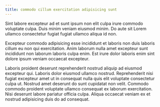 ```yaml
---
title: commodo cillum exercitation adipisicing sunt
---
```


Sint labore excepteur ad et sunt ipsum non elit culpa irure commodo voluptate culpa. Duis minim veniam eiusmod minim. Do aute sit Lorem ullamco consectetur fugiat fugiat ullamco aliqua id non.

Excepteur commodo adipisicing esse incididunt et laboris non duis laboris cillum eu non qui exercitation. Anim laborum nulla amet excepteur sunt incididunt non laborum laboris culpa enim. Est irure dolor laboris enim sint dolore ipsum veniam occaecat excepteur.

Laboris proident deserunt reprehenderit nostrud aliquip ad eiusmod excepteur qui. Laboris dolor eiusmod ullamco nostrud. Reprehenderit nisi fugiat excepteur amet ut in consequat nulla quis elit voluptate consectetur culpa ut. Nostrud amet deserunt do sunt cupidatat non velit. Commodo commodo proident voluptate ullamco consequat ex laborum exercitation. Nisi deserunt labore pariatur officia culpa. Aliqua occaecat veniam ex et nostrud adipisicing duis do ad consequat.